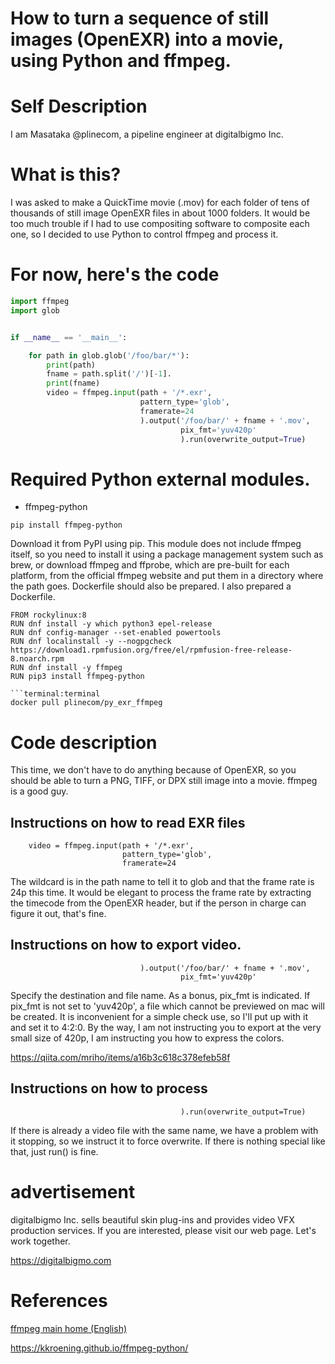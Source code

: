 # How to turn a sequence of still images (OpenEXR) into a movie, using Python and ffmpeg.

# Self Description
I am Masataka @plinecom, a pipeline engineer at digitalbigmo Inc.

# What is this?
I was asked to make a QuickTime movie (.mov) for each folder of tens of thousands of still image OpenEXR files in about 1000 folders. It would be too much trouble if I had to use compositing software to composite each one, so I decided to use Python to control ffmpeg and process it.

# For now, here's the code
```python:main.py
import ffmpeg
import glob


if __name__ == '__main__':

    for path in glob.glob('/foo/bar/*'):
        print(path)
        fname = path.split('/')[-1].
        print(fname)
        video = ffmpeg.input(path + '/*.exr',
                             pattern_type='glob',
                             framerate=24
                             ).output('/foo/bar/' + fname + '.mov',
                                      pix_fmt='yuv420p'
                                      ).run(overwrite_output=True)
```

# Required Python external modules.
* ffmpeg-python
```terminal:terminal
pip install ffmpeg-python
```
Download it from PyPI using pip. This module does not include ffmpeg itself, so you need to install it using a package management system such as brew, or download ffmpeg and ffprobe, which are pre-built for each platform, from the official ffmpeg website and put them in a directory where the path goes. Dockerfile should also be prepared.
I also prepared a Dockerfile.
```Dockerfile:Dockerfile
FROM rockylinux:8
RUN dnf install -y which python3 epel-release
RUN dnf config-manager --set-enabled powertools
RUN dnf localinstall -y --nogpgcheck https://download1.rpmfusion.org/free/el/rpmfusion-free-release-8.noarch.rpm
RUN dnf install -y ffmpeg
RUN pip3 install ffmpeg-python

```terminal:terminal
docker pull plinecom/py_exr_ffmpeg
```

# Code description

This time, we don't have to do anything because of OpenEXR, so you should be able to turn a PNG, TIFF, or DPX still image into a movie. ffmpeg is a good guy.
## Instructions on how to read EXR files
```python:
    video = ffmpeg.input(path + '/*.exr',
                         pattern_type='glob',
                         framerate=24
```
The wildcard is in the path name to tell it to glob and that the frame rate is 24p this time. It would be elegant to process the frame rate by extracting the timecode from the OpenEXR header, but if the person in charge can figure it out, that's fine.


## Instructions on how to export video.
```python:
                             ).output('/foo/bar/' + fname + '.mov',
                                      pix_fmt='yuv420p'
```
Specify the destination and file name. As a bonus, pix_fmt is indicated. If pix_fmt is not set to 'yuv420p', a file which cannot be previewed on mac will be created. It is inconvenient for a simple check use, so I'll put up with it and set it to 4:2:0. By the way, I am not instructing you to export at the very small size of 420p, I am instructing you how to express the colors.

https://qiita.com/mriho/items/a16b3c618c378efeb58f

## Instructions on how to process
```python:
                                      ).run(overwrite_output=True)
```
If there is already a video file with the same name, we have a problem with it stopping, so we instruct it to force overwrite. If there is nothing special like that, just run() is fine.

# advertisement
digitalbigmo Inc. sells beautiful skin plug-ins and provides video VFX production services. If you are interested, please visit our web page. Let's work together.

https://digitalbigmo.com

# References
[ffmpeg main home (English)](https://ffmpeg.org/)

https://kkroening.github.io/ffmpeg-python/
